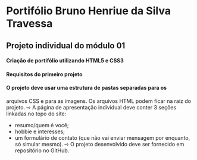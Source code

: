 # Portifólio **Bruno Henriue da Silva Travessa**
## Projeto individual do módulo 01
#### Criação de portifólio utilizando HTML5 e CSS3
#### Requisitos do primeiro projeto 
#### O projeto deve usar uma estrutura de pastas separadas para os
arquivos CSS e para as imagens. Os arquivos HTML podem ficar
na raiz do projeto.
⇨ A página de apresentação individual deve conter 3 seções linkadas
no topo do site:
* resumo/quem é você;
* hobbie e interesses;
* um formulário de contato (que não vai enviar
mensagem por enquanto, só simular mesmo).
⇨ O projeto desenvolvido deve ser fornecido em repositório no GitHub.
